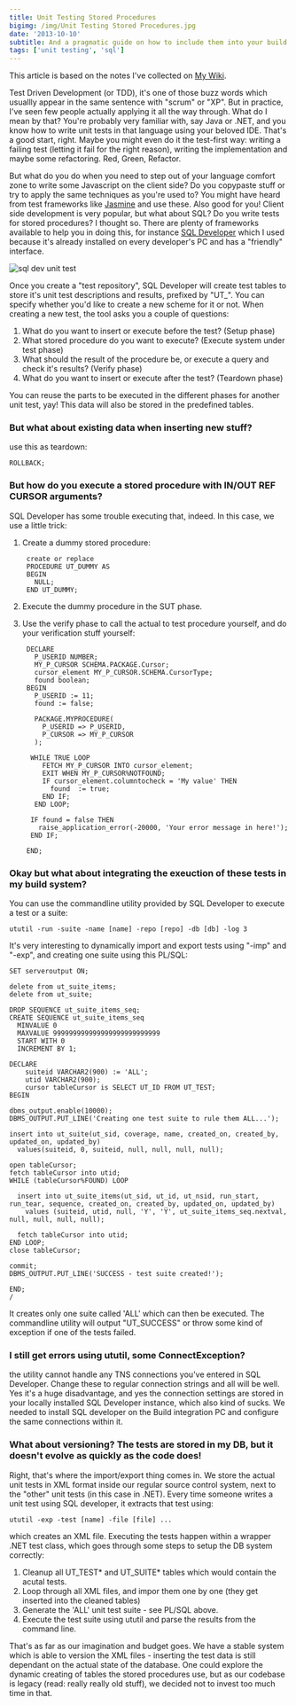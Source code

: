 ```yaml
---
title: Unit Testing Stored Procedures
bigimg: /img/Unit Testing Stored Procedures.jpg
date: '2013-10-10'
subtitle: And a pragmatic guide on how to include them into your build system. 
tags: ['unit testing', 'sql']
---
```


This article is based on the notes I've collected on [My Wiki](http://brainbaking.com/wiki/code/db/sql). 

Test Driven Development (or TDD), it's one of those buzz words which usuallly appear in the same sentence with "scrum" or "XP". But in practice, I've seen few people actually applying it all the way through. What do I mean by that? You're probably very familiar with, say Java or .NET, and you know how to write unit tests in that language using your beloved IDE. That's a good start, right. Maybe you might even do it the test-first way: writing a failing test (letting it fail for the right reason), writing the implementation and maybe some refactoring. Red, Green, Refactor. 

But what do you do when you need to step out of your language comfort zone to write some Javascript on the client side? Do you copypaste stuff or try to apply the same techniques as you're used to? You might have heard from test frameworks like [Jasmine](http://pivotal.github.io/jasmine/) and use these. Also good for you! Client side development is very popular, but what about SQL? Do you write tests for stored procedures? I thought so. There are plenty of frameworks available to help you in doing this, for instance [SQL Developer](http://docs.oracle.com/cd/E15846_01/doc.21/e15222/unit_testing.htm) which I used because it's already installed on every developer's PC and has a "friendly" interface. 

![sql dev unit test](http://brainbaking.com/wiki/_media/code/db/unittest_sqldev.png)

Once you create a "test repository", SQL Developer will create test tables to store it's unit test descriptions and results, prefixed by "UT_". You can specify whether you'd like to create a new scheme for it or not. When creating a new test, the tool asks you a couple of questions:

1. What do you want to insert or execute before the test? (Setup phase)
2. What stored procedure do you want to execute? (Execute system under test phase)
3. What should the result of the procedure be, or execute a query and check it's results? (Verify phase)
4. What do you want to insert or execute after the test? (Teardown phase)

You can reuse the parts to be executed in the different phases for another unit test, yay! This data will also be stored in the predefined tables. 

### But what about existing data when inserting new stuff?

use this as teardown:

    ROLLBACK;

### But how do you execute a stored procedure with IN/OUT REF CURSOR arguments?

SQL Developer has some trouble executing that, indeed. In this case, we use a little trick:

1. Create a dummy stored procedure:

		create or replace 
		PROCEDURE UT_DUMMY AS 
		BEGIN
		  NULL;
		END UT_DUMMY;

2. Execute the dummy procedure in the SUT phase.
3. Use the verify phase to call the actual to test procedure yourself, and do your verification stuff yourself:

		DECLARE     
		  P_USERID NUMBER;     
		  MY_P_CURSOR SCHEMA.PACKAGE.Cursor;     
		  cursor_element MY_P_CURSOR.SCHEMA.CursorType;     
		  found boolean;     
		BEGIN     
		  P_USERID := 11;     
		  found := false;     
			   
		  PACKAGE.MYPROCEDURE(     
			P_USERID => P_USERID,     
			P_CURSOR => MY_P_CURSOR     
		  );     
			 
		 WHILE TRUE LOOP     
			FETCH MY_P_CURSOR INTO cursor_element;     
			EXIT WHEN MY_P_CURSOR%NOTFOUND;     
			IF cursor_element.columntocheck = 'My value' THEN     
			  found  := true;     
			END IF;     
		  END LOOP;     
			 
		 IF found = false THEN     
		   raise_application_error(-20000, 'Your error message in here!');     
		 END IF;     
			 
		END; 

### Okay but what about integrating the exeuction of these tests in my build system?

You can use the commandline utility provided by SQL Developer to execute a test or a suite:

    ututil -run -suite -name [name] -repo [repo] -db [db] -log 3

It's very interesting to dynamically import and export tests using "-imp" and "-exp", and creating one suite using this PL/SQL:

	SET serveroutput ON;

	delete from ut_suite_items;
	delete from ut_suite;

	DROP SEQUENCE ut_suite_items_seq;
	CREATE SEQUENCE ut_suite_items_seq
	  MINVALUE 0
	  MAXVALUE 999999999999999999999999999
	  START WITH 0
	  INCREMENT BY 1;
	  
	DECLARE
		suiteid VARCHAR2(900) := 'ALL';
		utid VARCHAR2(900);
		cursor tableCursor is SELECT UT_ID FROM UT_TEST;
	BEGIN

	dbms_output.enable(10000);
	DBMS_OUTPUT.PUT_LINE('Creating one test suite to rule them ALL...');

	insert into ut_suite(ut_sid, coverage, name, created_on, created_by, updated_on, updated_by)
	  values(suiteid, 0, suiteid, null, null, null, null);

	open tableCursor;
	fetch tableCursor into utid;
	WHILE (tableCursor%FOUND) LOOP

	  insert into ut_suite_items(ut_sid, ut_id, ut_nsid, run_start, run_tear, sequence, created_on, created_by, updated_on, updated_by)
		values (suiteid, utid, null, 'Y', 'Y', ut_suite_items_seq.nextval, null, null, null, null);

	  fetch tableCursor into utid;
	END LOOP;
	close tableCursor;

	commit;
	DBMS_OUTPUT.PUT_LINE('SUCCESS - test suite created!');

	END;
	/

It creates only one suite called 'ALL' which can then be executed. The commandline utility will output "UT_SUCCESS" or throw some kind of exception if one of the tests failed. 

### I still get errors using ututil, some ConnectException?

the utility cannot handle any TNS connections you've entered in SQL Developer. Change these to regular connection strings and all will be well. Yes it's a huge disadvantage, and yes the connection settings are stored in your locally installed SQL Developer instance, which also kind of sucks. We needed to install SQL developer on the Build integration PC and configure the same connections within it. 

### What about versioning? The tests are stored in my DB, but it doesn't evolve as quickly as the code does!

Right, that's where the import/export thing comes in. We store the actual unit tests in XML format inside our regular source control system, next to the "other" unit tests (in this case in .NET). Every time someone writes a unit test using SQL developer, it extracts that test using:

    ututil -exp -test [name] -file [file] ...

which creates an XML file. Executing the tests happen within a wrapper .NET test class, which goes through some steps to setup the DB system correctly:

1. Cleanup all UT_TEST* and UT_SUITE* tables which would contain the acutal tests.
2. Loop through all XML files, and impor them one by one (they get inserted into the cleaned tables)
3. Generate the 'ALL' unit test suite - see PL/SQL above. 
4. Execute the test suite using ututil and parse the results from the command line.

That's as far as our imagination and budget goes. We have a stable system which is able to version the XML files - inserting the test data is still dependant on the actual state of the database. One could explore the dynamic creating of tables the stored procedures use, but as our codebase is legacy (read: really really old stuff), we decided not to invest too much time in that. 